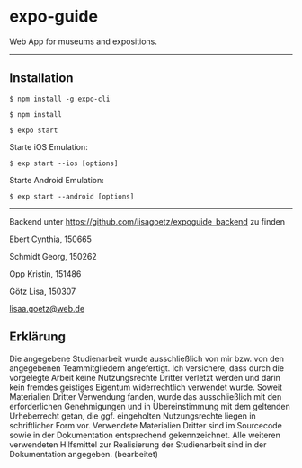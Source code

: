 # expo-guide
Web App for museums and expositions.

---

## Installation
```
$ npm install -g expo-cli
```

```
$ npm install
```

```
$ expo start
```

Starte iOS Emulation:
```
$ exp start --ios [options]
```

Starte Android Emulation:
```
$ exp start --android [options]
```

---

Backend unter https://github.com/lisagoetz/expoguide_backend zu finden

Ebert Cynthia, 150665

Schmidt Georg, 150262

Opp Kristin, 151486

Götz Lisa, 150307

lisaa.goetz@web.de

## Erklärung
Die angegebene Studienarbeit wurde ausschließlich von mir bzw. von den angegebenen Teammitgliedern angefertigt. Ich versichere, dass durch die vorgelegte Arbeit keine Nutzungsrechte Dritter verletzt werden und darin kein fremdes geistiges Eigentum widerrechtlich verwendet wurde. Soweit Materialien Dritter Verwendung fanden, wurde das ausschließlich mit den erforderlichen Genehmigungen und in Übereinstimmung mit dem geltenden Urheberrecht getan, die ggf. eingeholten Nutzungsrechte liegen in schriftlicher Form vor. Verwendete Materialien Dritter sind im Sourcecode sowie in der Dokumentation entsprechend gekennzeichnet. Alle weiteren verwendeten Hilfsmittel zur Realisierung der Studienarbeit sind in der Dokumentation angegeben. (bearbeitet) 
